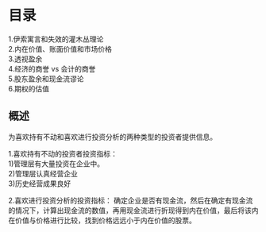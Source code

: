 # 目录
1.伊索寓言和失效的灌木丛理论    
2.内在价值、账面价值和市场价格    
3.透视盈余   
4.经济的商誉 vs 会计的商誉   
5.股东盈余和现金流谬论   
6.期权的估值    

## 概述
为喜欢持有不动和喜欢进行投资分析的两种类型的投资者提供信息。   

1.喜欢持有不动的投资者投资指标：         
1)管理层有大量投资在企业中。       
2)管理层认真经营企业   
3)历史经营成果良好     

2.喜欢进行投资分析的投资指标： 
  确定企业是否有现金流，然后在确定有现金流的情况下，计算出现金流的数值，再用现金流进行折现得到内在价值，最后将该内在价值与价格进行比较，找到价格远远小于内在价值的股票。    
